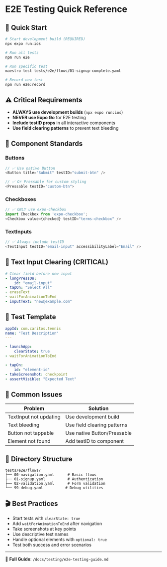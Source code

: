# E2E Testing Quick Reference

## 🚀 Quick Start

```bash
# Start development build (REQUIRED)
npx expo run:ios

# Run all tests
npm run e2e

# Run specific test
maestro test tests/e2e/flows/01-signup-complete.yaml

# Record new test
npm run e2e:record
```

## ⚠️ Critical Requirements

- **ALWAYS use development builds** (`npx expo run:ios`)
- **NEVER use Expo Go** for E2E testing
- **Include testID props** in all interactive components
- **Use field clearing patterns** to prevent text bleeding

## 🎯 Component Standards

### Buttons
```typescript
// ✅ Use native Button
<Button title="Submit" testID="submit-btn" />

// ✅ Or Pressable for custom styling  
<Pressable testID="custom-btn">
```

### Checkboxes
```typescript
// ✅ ONLY use expo-checkbox
import Checkbox from 'expo-checkbox';
<Checkbox value={checked} testID="terms-checkbox" />
```

### TextInputs
```typescript
// ✅ Always include testID
<TextInput testID="email-input" accessibilityLabel="Email" />
```

## 🔧 Text Input Clearing (CRITICAL)

```yaml
# Clear field before new input
- longPressOn:
    id: "email-input"
- tapOn: "Select All"
- eraseText
- waitForAnimationToEnd
- inputText: "new@example.com"
```

## 📝 Test Template

```yaml
appId: com.caritos.tennis
name: "Test Description"
---

- launchApp:
    clearState: true
- waitForAnimationToEnd

- tapOn:
    id: "element-id"
- takeScreenshot: checkpoint
- assertVisible: "Expected Text"
```

## 🐛 Common Issues

| Problem | Solution |
|---------|----------|
| TextInput not updating | Use development build |
| Text bleeding | Use field clearing patterns |
| Button not tappable | Use native Button/Pressable |
| Element not found | Add testID to component |

## 📁 Directory Structure

```
tests/e2e/flows/
├── 00-navigation.yaml      # Basic flows
├── 01-signup.yaml          # Authentication  
├── 02-validation.yaml      # Form validation
└── 99-debug.yaml          # Debug utilities
```

## 🎬 Best Practices

- Start tests with `clearState: true`
- Add `waitForAnimationToEnd` after navigation
- Take screenshots at key points
- Use descriptive test names
- Handle optional elements with `optional: true`
- Test both success and error scenarios

---
📖 **Full Guide**: `/docs/testing/e2e-testing-guide.md`